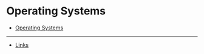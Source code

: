 <!-- TITLE: myFreed -->
<!-- SUBTITLE: notes app for myFreed by Wiki.js -->

# Operating Systems
* [Operating Systems](/operating-systems)



-----

* [Links](/links/)



